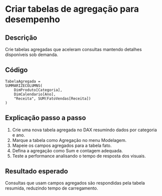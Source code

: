 # Criar tabelas de agregação para desempenho

## Descrição
Crie tabelas agregadas que aceleram consultas mantendo detalhes disponíveis sob demanda.

## Código
```dax
TabelaAgregada =
SUMMARIZECOLUMNS(
    DimProduto[Categoria],
    DimCalendario[Ano],
    "Receita", SUM(FatoVendas[Receita])
)
```

## Explicação passo a passo
1. Crie uma nova tabela agregada no DAX resumindo dados por categoria e ano.
2. Marque a tabela como Agregação no menu Modelagem.
3. Mapeie os campos agregados para a tabela fato.
4. Defina a agregação como Sum e contagem adequada.
5. Teste a performance analisando o tempo de resposta dos visuais.

## Resultado esperado
Consultas que usam campos agregados são respondidas pela tabela resumida, reduzindo tempo de carregamento.
